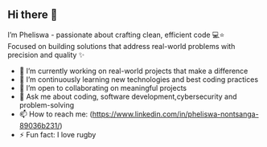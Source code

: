 ## Hi there 👋

I’m Pheliswa - passionate about crafting clean, efficient code 💻⭐  
Focused on building solutions that address real-world problems with precision and quality ✨  

- 🔭 I’m currently working on real-world projects that make a difference  
- 🌱 I’m continuously learning new technologies and best coding practices  
- 👯 I’m open to collaborating on meaningful projects  
- 💬 Ask me about coding, software development,cybersecurity and problem-solving  
- 📫 How to reach me: (https://www.linkedin.com/in/pheliswa-nontsanga-89036b231/) 
- ⚡ Fun fact: I love rugby

